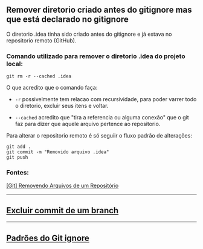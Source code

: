 ## Remover diretorio criado antes do gitignore mas que está declarado no gitignore

O diretorio .idea tinha sido criado antes do gitignore e já estava no repositorio remoto (GitHub).

### Comando utilizado para remover o diretorio .idea do projeto local:

```console
git rm -r --cached .idea
```

O que acredito que o comando faça:

* ```-r``` possivelmente tem relacao com recursividade, para poder varrer todo o diretorio, excluir seus itens e voltar.

* ```--cached``` acredito que "tira a referencia ou alguma conexão" que o git faz para dizer que aquele arquivo pertence ao repositorio. 

Para alterar o repositorio remoto é só seguiir o fluxo padrão de alterações:

```console
git add .
git commit -m "Removido arquivo .idea"
git push
```

### Fontes:

[[Git] Removendo Arquivos de um Repositório](https://medium.com/@andgomes/git-removendo-arquivos-de-um-reposit%C3%B3rio-7eed699a035f)

---

## [Excluir commit de um branch](https://pt.stackoverflow.com/questions/128578/como-excluir-commit-de-um-branch-no-git)

---

## [Padrões do Git ignore](https://www.atlassian.com/br/git/tutorials/saving-changes/gitignore)
